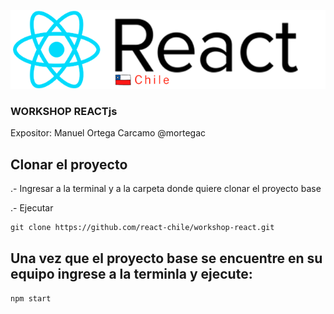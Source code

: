 

![React-Chile](https://raw.githubusercontent.com/react-chile/workshop-react/master/src/assets/react-chile-logo.png)

### WORKSHOP REACTjs
Expositor: Manuel Ortega Carcamo 
@mortegac


## Clonar el proyecto
.- Ingresar a la terminal y a la carpeta donde quiere clonar el proyecto base

.- Ejecutar 
```
git clone https://github.com/react-chile/workshop-react.git
```

## Una vez que el proyecto base se encuentre en su equipo ingrese a la terminla y ejecute:

`npm start`
